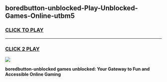 
## boredbutton-unblocked-Play-Unblocked-Games-Online-utbm5
<h3>
<a href="https://premium76.site?title=boredbutton-unblocked&ref=25A">CLICK TO PLAY</a></h3>
<hr>

<h3>
<a href="https://premium76.site?title=boredbutton-unblocked&ref=25A">CLICK 2 PLAY</a>
  
</h3>

<a href="https://premium76.site?title=boredbutton-unblocked&ref=25A"><img src="https://clearcache.store/games.png"></a>


**boredbutton-unblocked games unblocked: Your Gateway to Fun and Accessible Online Gaming**
